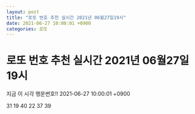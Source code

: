 ```yaml
---
layout: post
title: "로또 번호 추천 실시간 2021년 06월27일19시"
date: 2021-06-27 10:00:01 +0900
categories: 로또
---
```


# 로또 번호 추천 실시간 2021년 06월27일19시

지금 이 시각 행운번호!! 2021-06-27 10:00:01 +0900

 31  19  40  22  37  39 

